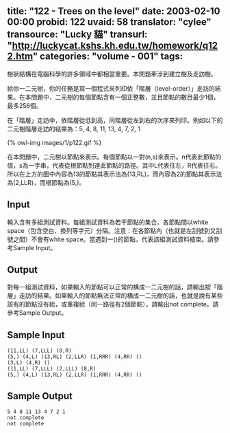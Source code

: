title: "122 - Trees on the level"
date: 2003-02-10 00:00
probid: 122
uvaid: 58
translator: "cylee"
transource: "Lucky 貓"
transurl: "http://luckycat.kshs.kh.edu.tw/homework/q122.htm"
categories: "volume - 001"
tags:
---

樹狀結構在電腦科學的許多領域中都相當重要。本問題牽涉到建立樹及走訪樹。

給你一二元樹，你的任務是寫一個程式來列印依「階層（level-order）」走訪的結果。在本問題中，二元樹的每個節點含有一個正整數，並且節點的數目最少1個，最多256個。

在「階層」走訪中，依階層從低到高，同階層從左到右的次序來列印。例如以下的二元樹階層走訪的結果為：5, 4, 8, 11, 13, 4, 7, 2, 1

{% owl-img images/1/p122.gif %}

在本問題中，二元樹以節點來表示。每個節點以一對(n,s)來表示。n代表此節點的值，s為一字串，代表從根節點到達此節點的路徑。其中L代表往左，R代表往右。所以在上方的圖中內容為13的節點其表示法為(13,RL)，而內容為2的節點其表示法為(2,LLR)，而根節點為(5,)。

<!-- more -->

## Input ##

輸入含有多組測試資料。每組測試資料為若干節點的集合。各節點間以white space（包含空白、換列等字元）分隔。注意：在各節點內（也就是左刮號到又刮號之間）不會有white space。當遇到一()的節點，代表該組測試資料結束。請參考Sample Input。

## Output ##

對每一組測試資料，如果輸入的節點可以正常的構成一二元樹的話，請輸出按「階層」走訪的結果。如果輸入的節點無法正常的構成一二元樹的話，也就是說有某些該有的節點沒有給，或重複給（同一路徑有2個節點），請輸出not complete。請參考Sample Output。

## Sample Input ##

	(11,LL) (7,LLL) (8,R)
	(5,) (4,L) (13,RL) (2,LLR) (1,RRR) (4,RR) ()
	(3,L) (4,R) ()
	(11,LL) (7,LLL) (2,LLL) (8,R)
	(5,) (4,L) (13,RL) (2,LLR) (1,RRR) (4,RR) ()

## Sample Output ##

	5 4 8 11 13 4 7 2 1
	not complete
	not complete
